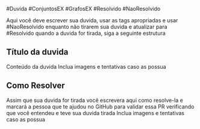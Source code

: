 #Duvida #ConjuntosEX #GrafosEX #Resolvido #NaoResolvido

Aqui você deve escrever sua duvida, usar as tags apropriadas e usar #NaoResolvido enquanto não tirarem sua duvida e atualizar para #Resolvido quando a duvida for tirada, siga a seguinte estrutura

## Título da duvida

Conteúdo da duvida
Inclua imagens e tentativas caso as possua

## Como Resolver

Assim que sua duvida for tirada você escrevera aqui como resolve-la e marcará a pessoa que te ajudou no GitHub para validar essa PR verificando que você entendeu e teve sua duvida tirada
Inclua imagens e tentativas caso as possua

